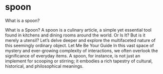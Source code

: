 # spoon


What is a spoon?

What is a Spoon?
A spoon is a culinary article, a simple yet essential tool found in kitchens and dining rooms around the world.
Or Is It?
But is it merely a utensil? Let’s delve deeper and explore the multifaceted nature of this seemingly ordinary object.
Let Me Be Your Guide
In this vast space of mystery and ever-growing complexity of interactions, we often overlook the significance of everyday items. A spoon, for instance, is not just an implement for scooping or stirring; it embodies a rich tapestry of cultural, historical, and philosophical meanings.
